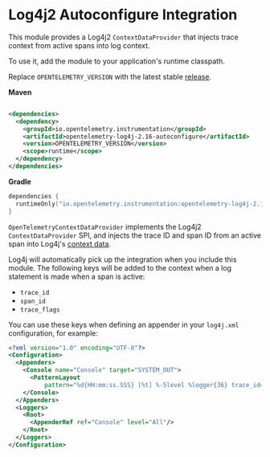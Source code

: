 # Log4j2 Autoconfigure Integration

This module provides a Log4j2 `ContextDataProvider` that injects trace context from active spans
into log context.

To use it, add the module to your application's runtime classpath.

Replace `OPENTELEMETRY_VERSION` with the latest
stable [release](https://search.maven.org/search?q=g:io.opentelemetry.instrumentation).

**Maven**

```xml

<dependencies>
  <dependency>
    <groupId>io.opentelemetry.instrumentation</groupId>
    <artifactId>opentelemetry-log4j-2.16-autoconfigure</artifactId>
    <version>OPENTELEMETRY_VERSION</version>
    <scope>runtime</scope>
  </dependency>
</dependencies>
```

**Gradle**

```kotlin
dependencies {
  runtimeOnly("io.opentelemetry.instrumentation:opentelemetry-log4j-2.16-autoconfigure:OPENTELEMETRY_VERSION")
}
```

`OpenTelemetryContextDataProvider` implements the Log4j2 `ContextDataProvider` SPI, and injects the
trace ID and span ID from an active span into
Log4j's [context data](https://logging.apache.org/log4j/2.x/manual/thread-context.html).

Log4j will automatically pick up the integration when you include this module. The following keys
will be added to the context when a log statement is made when a span is active:

- `trace_id`
- `span_id`
- `trace_flags`

You can use these keys when defining an appender in your `log4j.xml` configuration, for example:

```xml
<?xml version="1.0" encoding="UTF-8"?>
<Configuration>
  <Appenders>
    <Console name="Console" target="SYSTEM_OUT">
      <PatternLayout
          pattern="%d{HH:mm:ss.SSS} [%t] %-5level %logger{36} trace_id=%X{trace_id} span_id=%X{span_id} trace_flags=%X{trace_flags} - %msg%n"/>
    </Console>
  </Appenders>
  <Loggers>
    <Root>
      <AppenderRef ref="Console" level="All"/>
    </Root>
  </Loggers>
</Configuration>
```
